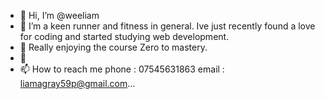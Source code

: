 - 👋 Hi, I’m @weeliam
- 👀 I’m a keen runner and fitness in general. Ive just recently found a love for coding and started studying web development.
- 🌱 Really enjoying the course Zero to mastery.
- 💞️
- 📫 How to reach me phone : 07545631863 email : liamagray59p@gmail.com...

<!---
weeliam/weeliam is a ✨ special ✨ repository because its `README.md` (this file) appears on your GitHub profile.
You can click the Preview link to take a look at your changes.
--->
